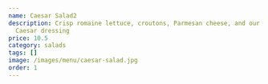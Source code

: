 ```yaml
---
name: Caesar Salad2
description: Crisp romaine lettuce, croutons, Parmesan cheese, and our homemade
  Caesar dressing
price: 10.5
category: salads
tags: []
image: /images/menu/caesar-salad.jpg
order: 1
---
```

